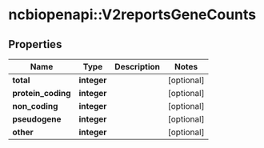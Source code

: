 # ncbiopenapi::V2reportsGeneCounts


## Properties
Name | Type | Description | Notes
------------ | ------------- | ------------- | -------------
**total** | **integer** |  | [optional] 
**protein_coding** | **integer** |  | [optional] 
**non_coding** | **integer** |  | [optional] 
**pseudogene** | **integer** |  | [optional] 
**other** | **integer** |  | [optional] 


